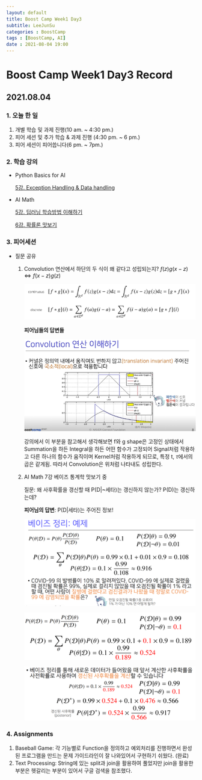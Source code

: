 ```yaml
---
layout: default
title: Boost Camp Week1 Day3
subtitle: LeeJunSu
categories : BoostCamp
tags : [BoostCamp, AI]
date : 2021-08-04 19:00
---
```

# Boost Camp Week1 Day3 Record
## 2021.08.04

### 1. 오늘 한 일

1. 개별 학습 및 과제 진행(10 am. ~ 4:30 pm.)
2. 피어 세션 및 추가 학습 & 과제 진행 (4:30 pm. ~ 6 pm.)
3. 피어 세션이 피어씁니다(6 pm. ~ 7pm.)

### 2. 학습 강의

- Python Basics for AI

    [5강. Exception Handling & Data handling](https://www.notion.so/5-Exception-Handling-Data-handling-dda74f33277041e5838cb93e5a4d11fc)

- AI Math

    [5강. 딥러닝 학습방법 이해하기](https://www.notion.so/5-bd19fb20b79c4293a940938aff6f7929)

    [6강. 확률론 맛보기](https://www.notion.so/6-abb4180848a348e6b6a3d92e89472a7e)

### 3. 피어세션
- 질문 공유
    1. Convolution 연산에서 하단의 두 식이 왜 같다고 성립되는지?
    $f(z)g(x-z) \iff f(x-z)g(z)$

        ![Figure 1](https://github.com/JunsooLee/junsoolee.github.io/blob/main/assets/images/postImage/Week1_Day3_01.png?raw=true)


        **피어님들의 답변들**

        ![Figure 2](https://github.com/JunsooLee/junsoolee.github.io/blob/main/assets/images/postImage/Week1_Day3_02.png?raw=true)

        강의에서 이 부분을 참고해서 생각해보면 f와 g shape은 고정인 상태에서 Summation을 하든 Integral을 하든 어떤 함수가 고정되어 Signal처럼 작용하고 다른 하나의 함수가 움직이며 Kernel처럼 작용하게 되므로, 특정 t, $\tau$에서의 곱은 같게됨. 따라서 Convolution은 위처럼 나타내도 성립한다.

    2.  AI Math 7강 베이즈 통계학 맛보기 중

        질문: 왜 사후확률을 갱신할 때 P(D|~세타)는 갱신하지 않는가? P(D)는 갱신하는데?

        **피어님의 답변**:  P(D|세타)는 주어진 정보! 

        ![Figure 3](https://github.com/JunsooLee/junsoolee.github.io/blob/main/assets/images/postImage/Week1_Day3_03.png?raw=true)

        ![Figure 4](https://github.com/JunsooLee/junsoolee.github.io/blob/main/assets/images/postImage/Week1_Day3_04.png?raw=true)

        ![Figure 5](https://github.com/JunsooLee/junsoolee.github.io/blob/main/assets/images/postImage/Week1_Day3_05.png?raw=true)

### 4. Assignments

1. Baseball Game: 각 기능별로 Function을 정의하고 예외처리를 진행하면서 완성된 프로그램을 만드는 문제 가이드라인이 잘 나와있어서 구현하기 쉬웠다. (완료)
2. Text Processing: String에 있는 split과 join을 활용하여 풀었지만 join을 활용한 부분은 헷갈리는 부분이 있어서 구글 검색을 참조했다.